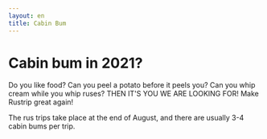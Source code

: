 ```yaml
---
layout: en
title: Cabin Bum
---
```

<h1>Cabin bum in 2021?</h1>

<div id="poster-image" style="background-image: url('/static/img/hyttebums.jpg');">
</div>

<p>Do you like food?
Can you peel a potato before it peels you?
Can you whip cream while you whip ruses?
THEN IT'S YOU WE ARE LOOKING FOR!
Make Rustrip great again!</p>
<p>The rus trips take place at the end of August, and there are usually 3-4 cabin bums per trip.
</p>

